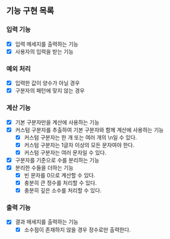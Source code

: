 ## 기능 구현 목록

### 입력 기능

- [x] 입력 메세지를 출력하는 기능
- [x] 사용자의 입력을 받는 기능

### 예외 처리

- [x] 입력한 값이 양수가 아닐 경우
- [x] 구분자의 패턴에 맞지 않는 경우

### 계산 기능

- [x] 기본 구분자만을 계산에 사용하는 기능
- [x] 커스텀 구분자를 추출하여 기본 구분자와 함께 계산에 사용하는 기능
    - [x] 커스텀 구분자는 한 개 또는 여러 개의 \n일 수 있다.
    - [x] 커스텀 구분자는 1글자 이상의 모든 문자여야 한다.
    - [x] 커스텀 구분자는 여러 문자일 수 있다.
- [x] 구분자를 기준으로 수를 분리하는 기능
- [x] 분리한 수들을 더하는 기능
    - [x] 빈 문자를 0으로 계산할 수 있다.
    - [x] 충분히 큰 정수를 처리할 수 있다.
    - [x] 충분히 깊은 소수를 처리할 수 있다.

### 출력 기능

- [x] 결과 메세지를 출력하는 기능
    - [x] 소수점이 존재하지 않을 경우 정수로만 출력한다.